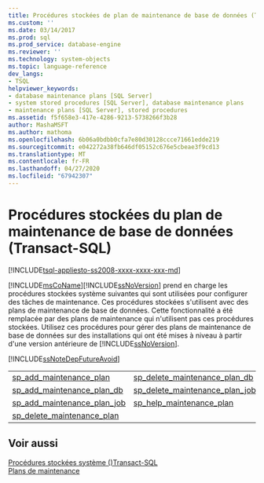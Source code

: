 ```yaml
---
title: Procédures stockées de plan de maintenance de base de données (Transact-SQL) | Microsoft Docs
ms.custom: ''
ms.date: 03/14/2017
ms.prod: sql
ms.prod_service: database-engine
ms.reviewer: ''
ms.technology: system-objects
ms.topic: language-reference
dev_langs:
- TSQL
helpviewer_keywords:
- database maintenance plans [SQL Server]
- system stored procedures [SQL Server], database maintenance plans
- maintenance plans [SQL Server], stored procedures
ms.assetid: f5f658e3-417e-4286-9213-5738266f3b28
author: MashaMSFT
ms.author: mathoma
ms.openlocfilehash: 6b06a0bdbb0cfa7e80d30128ccce71661edde219
ms.sourcegitcommit: e042272a38fb646df05152c676e5cbeae3f9cd13
ms.translationtype: MT
ms.contentlocale: fr-FR
ms.lasthandoff: 04/27/2020
ms.locfileid: "67942307"
---
```

# <a name="database-maintenance-plan-stored-procedures-transact-sql"></a>Procédures stockées du plan de maintenance de base de données (Transact-SQL)
[!INCLUDE[tsql-appliesto-ss2008-xxxx-xxxx-xxx-md](../../includes/tsql-appliesto-ss2008-xxxx-xxxx-xxx-md.md)]

  [!INCLUDE[msCoName](../../includes/msconame-md.md)][!INCLUDE[ssNoVersion](../../includes/ssnoversion-md.md)] prend en charge les procédures stockées système suivantes qui sont utilisées pour configurer des tâches de maintenance. Ces procédures stockées s'utilisent avec des plans de maintenance de base de données. Cette fonctionnalité a été remplacée par des plans de maintenance qui n'utilisent pas ces procédures stockées. Utilisez ces procédures pour gérer des plans de maintenance de base de données sur des installations qui ont été mises à niveau à partir d'une version antérieure de [!INCLUDE[ssNoVersion](../../includes/ssnoversion-md.md)].  
  
 [!INCLUDE[ssNoteDepFutureAvoid](../../includes/ssnotedepfutureavoid-md.md)]  
  
|||  
|-|-|  
|[sp_add_maintenance_plan](../../relational-databases/system-stored-procedures/sp-add-maintenance-plan-transact-sql.md)|[sp_delete_maintenance_plan_db](../../relational-databases/system-stored-procedures/sp-delete-maintenance-plan-db-transact-sql.md)|  
|[sp_add_maintenance_plan_db](../../relational-databases/system-stored-procedures/sp-add-maintenance-plan-db-transact-sql.md)|[sp_delete_maintenance_plan_job](../../relational-databases/system-stored-procedures/sp-delete-maintenance-plan-job-transact-sql.md)|  
|[sp_add_maintenance_plan_job](../../relational-databases/system-stored-procedures/sp-add-maintenance-plan-job-transact-sql.md)|[sp_help_maintenance_plan](../../relational-databases/system-stored-procedures/sp-help-maintenance-plan-transact-sql.md)|  
|[sp_delete_maintenance_plan](../../relational-databases/system-stored-procedures/sp-delete-maintenance-plan-transact-sql.md)||  
  
## <a name="see-also"></a>Voir aussi  
 [Procédures stockées système &#40;&#41;Transact-SQL](../../relational-databases/system-stored-procedures/system-stored-procedures-transact-sql.md)   
 [Plans de maintenance](../../relational-databases/maintenance-plans/maintenance-plans.md)  
  
  
